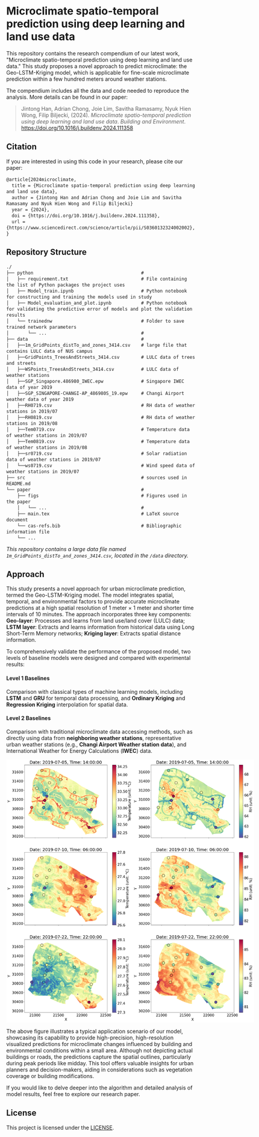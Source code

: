 # Microclimate spatio-temporal prediction using deep learning and land use data
This repository contains the research compendium of our latest work, "Microclimate spatio-temporal prediction using deep learning and land use data." This study proposes a novel approach to predict microclimate: the Geo-LSTM-Kriging model, which is applicable for fine-scale microclimate prediction within a few hundred meters around weather stations. 

The compendium includes all the data and code needed to reproduce the analysis. More details can be found in our paper:

> Jintong Han, Adrian Chong, Joie Lim, Savitha Ramasamy, Nyuk Hien Wong, Filip Biljecki, (2024).
> *Microclimate spatio-temporal prediction using deep learning and land use data*.
> *Building and Environment*. <https://doi.org/10.1016/j.buildenv.2024.111358>

## Citation

If you are interested in using this code in your research, please cite our paper:
```
@article{2024microclimate,
  title = {Microclimate spatio-temporal prediction using deep learning and land use data},
  author = {Jintong Han and Adrian Chong and Joie Lim and Savitha Ramasamy and Nyuk Hien Wong and Filip Biljecki}
  year = {2024},
  doi = {https://doi.org/10.1016/j.buildenv.2024.111358},
  url = {https://www.sciencedirect.com/science/article/pii/S0360132324002002},
}
```

## Repository Structure

```
./
├── python                                        # 
│   ├── requirement.txt                           # File containing the list of Python packages the project uses
│   ├── Model_train.ipynb                         # Python notebook for constructing and training the models used in study
│   ├── Model_evaluation_and_plot.ipynb           # Python notebook for validating the predictive error of models and plot the validation results
│   └── trainednw                                 # Folder to save trained network parameters
│       └── ...                                   #
├── data                                          #
│   ├──1m_GridPoints_distTo_and_zones_3414.csv    # large file that contains LULC data of NUS campus
│   ├──GridPoints_TreesAndStreets_3414.csv        # LULC data of trees and streets
│   ├──WSPoints_TreesAndStreets_3414.csv          # LULC data of weather stations
│   ├──SGP_Singapore.486980_IWEC.epw              # Singapore IWEC data of year 2019
│   ├──SGP_SINGAPORE-CHANGI-AP_486980S_19.epw     # Changi Airport weather data of year 2019
│   ├──RH0719.csv                                 # RH data of weather stations in 2019/07
│   ├──RH0819.csv                                 # RH data of weather stations in 2019/08
│   ├──Tem0719.csv                                # Temperature data of weather stations in 2019/07
│   ├──Tem0819.csv                                # Temperature data of weather stations in 2019/08
│   ├──sr0719.csv                                 # Solar radiation data of weather stations in 2019/07
│   └──ws0719.csv                                 # Wind speed data of weather stations in 2019/07 
├── src                                           # sources used in README.md
└── paper                                         # 
    ├── figs                                      # Figures used in the paper
    │   └── ...                                   #
    ├── main.tex                                  # LaTeX source document
    └── cas-refs.bib                              # Bibliographic information file
    └── ...
```

*This repository contains a large data file named `1m_GridPoints_distTo_and_zones_3414.csv`, located in the `/data` directory.*

## Approach

This study presents a novel approach for urban microclimate prediction, termed the Geo-LSTM-Kriging model. The model integrates spatial, temporal, and environmental factors to provide accurate microclimate predictions at a high spatial resolution of 1 meter × 1 meter and shorter time intervals of 10 minutes. The approach incorporates three key components: 
**Geo-layer**: Processes and learns from land use/land cover (LULC) data; 
**LSTM layer**: Extracts and learns information from historical data using Long Short-Term Memory networks; 
**Kriging layer**: Extracts spatial distance information.

To comprehensively validate the performance of the proposed model, two levels of baseline models were designed and compared with experimental results: 

#### Level 1 Baselines

Comparison with classical types of machine learning models, including **LSTM** and **GRU** for temporal data processing, and **Ordinary Kriging** and **Regression Kriging** interpolation for spatial data.

#### Level 2 Baselines

Comparison with traditional microclimate data accessing methods, such as directly using data from **neighboring weather stations**, representative urban weather stations (e.g., **Changi Airport Weather station data**), and International Weather for Energy Calculations (**IWEC**) data.

<div style="display: flex;">
    <img src="./src/tem_campusplot.png" alt="Prediction result samples of Geo-LSTM-Kriging model." width="350" height="700"> 
    <img src="./src/RH_campusplot.png" alt="Prediction result samples of Geo-LSTM-Kriging model." width="350" height="700"> 
</div>

The above figure illustrates a typical application scenario of our model, showcasing its capability to provide high-precision, high-resolution visualized predictions for microclimate changes influenced by building and environmental conditions within a small area. Although not depicting actual buildings or roads, the predictions capture the spatial outlines, particularly during peak periods like midday. This tool offers valuable insights for urban planners and decision-makers, aiding in considerations such as vegetation coverage or building modifications. 

If you would like to delve deeper into the algorithm and detailed analysis of model results, feel free to explore our research paper.

## License

This project is licensed under the [LICENSE](LICENSE).




